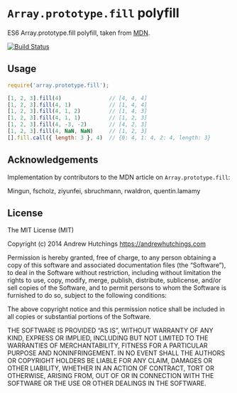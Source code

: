# `Array.prototype.fill` polyfill

ES6 Array.prototype.fill polyfill, taken from [MDN](https://developer.mozilla.org/en-US/docs/Web/JavaScript/Reference/Global_Objects/Array/fill).

[![Build Status](https://travis-ci.org/ahutchings/Array.prototype.fill.svg?branch=master)](https://travis-ci.org/ahutchings/Array.prototype.fill)

## Usage

```javascript
require('array.prototype.fill');

[1, 2, 3].fill(4)               // [4, 4, 4]
[1, 2, 3].fill(4, 1)            // [1, 4, 4]
[1, 2, 3].fill(4, 1, 2)         // [1, 4, 3]
[1, 2, 3].fill(4, 1, 1)         // [1, 2, 3]
[1, 2, 3].fill(4, -3, -2)       // [4, 2, 3]
[1, 2, 3].fill(4, NaN, NaN)     // [1, 2, 3]
[].fill.call({ length: 3 }, 4)  // {0: 4, 1: 4, 2: 4, length: 3}
```

## Acknowledgements

Implementation by contributors to the MDN article on `Array.prototype.fill`:

Mingun, fscholz, ziyunfei, sbruchmann, rwaldron, quentin.lamamy

## License

The MIT License (MIT)

Copyright (c) 2014 Andrew Hutchings <https://andrewhutchings.com>

Permission is hereby granted, free of charge, to any person obtaining a copy
of this software and associated documentation files (the “Software”), to deal
in the Software without restriction, including without limitation the rights
to use, copy, modify, merge, publish, distribute, sublicense, and/or sell
copies of the Software, and to permit persons to whom the Software is
furnished to do so, subject to the following conditions:

The above copyright notice and this permission notice shall be included in
all copies or substantial portions of the Software.

THE SOFTWARE IS PROVIDED “AS IS”, WITHOUT WARRANTY OF ANY KIND, EXPRESS OR
IMPLIED, INCLUDING BUT NOT LIMITED TO THE WARRANTIES OF MERCHANTABILITY,
FITNESS FOR A PARTICULAR PURPOSE AND NONINFRINGEMENT. IN NO EVENT SHALL THE
AUTHORS OR COPYRIGHT HOLDERS BE LIABLE FOR ANY CLAIM, DAMAGES OR OTHER
LIABILITY, WHETHER IN AN ACTION OF CONTRACT, TORT OR OTHERWISE, ARISING FROM,
OUT OF OR IN CONNECTION WITH THE SOFTWARE OR THE USE OR OTHER DEALINGS IN
THE SOFTWARE.

